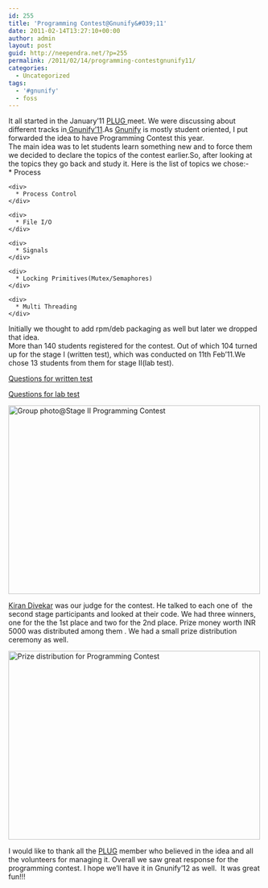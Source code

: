 ```yaml
---
id: 255
title: 'Programming Contest@Gnunify&#039;11'
date: 2011-02-14T13:27:10+00:00
author: admin
layout: post
guid: http://neependra.net/?p=255
permalink: /2011/02/14/programming-contestgnunify11/
categories:
  - Uncategorized
tags:
  - '#gnunify'
  - foss
---
```

<div id="_mcePaste">
  It all started in the January&#8217;11 <a href="http://www.plug.org.in/">PLUG </a>meet. We were discussing about different tracks in<a href="http://gnunify.in/"> Gnunify&#8217;11</a>.As <a href="Gnunify">Gnunify</a> is mostly student oriented, I put forwarded the idea to have Programming Contest this year.
</div>

<div>
  <div>
    The main idea was to let students learn something new and to force them we decided to declare the topics of the contest earlier.So, after looking at the topics they go back and study it. Here is the list of topics we chose:-
  </div>
  
  <div>
    <div>
      * Process
    </div>
    
    <div>
      * Process Control
    </div>
    
    <div>
      * File I/O
    </div>
    
    <div>
      * Signals
    </div>
    
    <div>
      * Locking Primitives(Mutex/Semaphores)
    </div>
    
    <div>
      * Multi Threading
    </div>
  </div>
</div>

<div>
  Initially we thought to add rpm/deb packaging as well but later we dropped that idea.
</div>

<div>
  <div>
    More than 140 students registered for the contest. Out of which 104 turned up for the stage I (written test), which was conducted on 11th Feb&#8217;11.We chose 13 students from them for stage II(lab test).
  </div>
</div>

[Questions for written test](http://neependra.net/apue/GnunifyProgrammingContestStage1.txt)
  
[Questions for lab test](http://neependra.net/apue/GnunifyProgrammingContestStage2.txt)
  
[<img src="http://farm5.static.flickr.com/4145/5440252711_8e04247650.jpg" alt="Group photo@Stage II Programming Contest" width="500" height="375" />](http://www.flickr.com/photos/neependra/5440252711/ "Group photo@Stage II Programming Contest by neependra, on Flickr")
  
[Kiran Divekar](http://www.linkedin.com/profile/view?id=3685052) was our judge for the contest. He talked to each one of  the second stage participants and looked at their code. We had three winners, one for the the 1st place and two for the 2nd place. Prize money worth INR 5000 was distributed among them . We had a small prize distribution ceremony as well.
  
[<img src="http://farm6.static.flickr.com/5173/5440252729_a983c09094.jpg" alt="Prize distribution for Programming Contest" width="500" height="375" />](http://www.flickr.com/photos/neependra/5440252729/ "Prize distribution for Programming Contest by neependra, on Flickr")
  
I would like to thank all the [PLUG](http://www.plug.org.in/) member who believed in the idea and all the volunteers for managing it. Overall we saw great response for the programming contest. I hope we&#8217;ll have it in Gnunify&#8217;12 as well.  It was great fun!!!